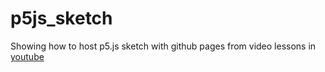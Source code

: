# p5js_sketch

Showing how to host p5.js sketch with github pages from video lessons in [youtube](https://www.youtube.com/playlist?list=PLRqwX-V7Uu6ZF9C0YMKuns9sLDzK6zoiV)


